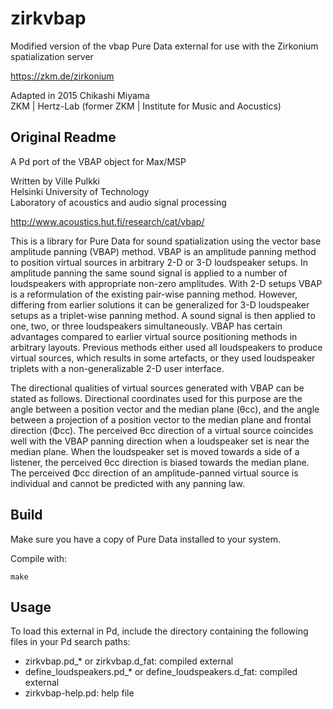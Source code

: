 zirkvbap
========

Modified version of the vbap Pure Data external for use with the Zirkonium spatialization server

https://zkm.de/zirkonium

Adapted in 2015 Chikashi Miyama  
ZKM | Hertz-Lab (former ZKM | Institute for Music and Aocustics)

Original Readme
---------------

A Pd port of the VBAP object for Max/MSP

Written by Ville Pulkki  
Helsinki University of Technology  
Laboratory of acoustics and audio signal processing

http://www.acoustics.hut.fi/research/cat/vbap/

This is a library for Pure Data for sound spatialization using the
vector base amplitude panning (VBAP) method.  VBAP is an amplitude
panning method to position virtual sources in arbitrary 2-D or 3-D
loudspeaker setups. In amplitude panning the same sound signal is
applied to a number of loudspeakers with appropriate non-zero
amplitudes. With 2-D setups VBAP is a reformulation of the existing
pair-wise panning method. However, differing from earlier solutions
it can be generalized for 3-D loudspeaker setups as a triplet-wise
panning method. A sound signal is then applied to one, two, or three
loudspeakers simultaneously. VBAP has certain advantages compared to
earlier virtual source positioning methods in arbitrary
layouts. Previous methods either used all loudspeakers to produce
virtual sources, which results in some artefacts, or they used
loudspeaker triplets with a non-generalizable 2-D user interface.

The directional qualities of virtual sources generated with VBAP can
be stated as follows. Directional coordinates used for this purpose
are the angle between a position vector and the median plane (θcc),
and the angle between a projection of a position vector to the median
plane and frontal direction (Φcc). The perceived θcc direction of a
virtual source coincides well with the VBAP panning direction when a
loudspeaker set is near the median plane. When the loudspeaker set is
moved towards a side of a listener, the perceived θcc direction is
biased towards the median plane. The perceived Φcc direction of an
amplitude-panned virtual source is individual and cannot be predicted
with any panning law.

Build
-----

Make sure you have a copy of Pure Data installed to your system.

Compile with:

    make

Usage
-----

To load this external in Pd, include the directory containing the following files in your Pd search paths:

* zirkvbap.pd_* or zirkvbap.d_fat: compiled external
* define_loudspeakers.pd_* or define_loudspeakers.d_fat: compiled external
* zirkvbap-help.pd: help file

